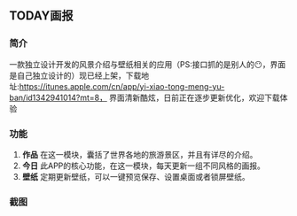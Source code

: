## TODAY画报
### 简介
一款独立设计开发的风景介绍与壁纸相关的应用（PS:接口抓的是别人的😶，界面是自己独立设计的）现已经上架，下载地址:https://itunes.apple.com/cn/app/yi-xiao-tong-meng-yu-ban/id1342941014?mt=8，  界面清新酷炫，日前正在逐步更新优化，欢迎下载体验
### 功能
1. **作品**
	在这一模块，囊括了世界各地的旅游景区，并且有详尽的介绍。
2. **今日**
	此APP的核心功能，在这一模块，每天更新一组不同风格的画报。
3. **壁纸**
   定期更新壁纸，可以一键预览保存、设置桌面或者锁屏壁纸。
   
### 截图
